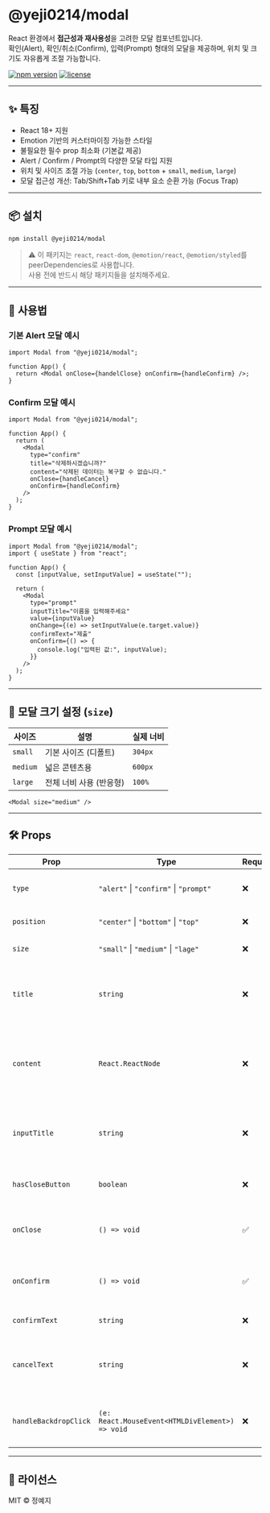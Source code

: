 # @yeji0214/modal

React 환경에서 **접근성과 재사용성**을 고려한 모달 컴포넌트입니다.  
확인(Alert), 확인/취소(Confirm), 입력(Prompt) 형태의 모달을 제공하며, 위치 및 크기도 자유롭게 조절 가능합니다.

[![npm version](https://img.shields.io/npm/v/@yeji0214/modal.svg)](https://www.npmjs.com/package/@yeji0214/modal)
[![license](https://img.shields.io/npm/l/@yeji0214/modal.svg)](LICENCSE)

---

## ✨ 특징

- React 18+ 지원
- Emotion 기반의 커스터마이징 가능한 스타일
- 불필요한 필수 prop 최소화 (기본값 제공)
- Alert / Confirm / Prompt의 다양한 모달 타입 지원
- 위치 및 사이즈 조절 가능 (`center`, `top`, `bottom` + `small`, `medium`, `large`)
- 모달 접근성 개선: Tab/Shift+Tab 키로 내부 요소 순환 가능 (Focus Trap)

---

## 📦 설치

```bash
npm install @yeji0214/modal
```

> ⚠️ 이 패키지는 `react`, `react-dom`, `@emotion/react`, `@emotion/styled`를 peerDependencies로 사용합니다.  
> 사용 전에 반드시 해당 패키지들을 설치해주세요.

---

## 🧩 사용법

### 기본 Alert 모달 예시

```tsx
import Modal from "@yeji0214/modal";

function App() {
  return <Modal onClose={handelClose} onConfirm={handleConfirm} />;
}
```

### Confirm 모달 예시

```tsx
import Modal from "@yeji0214/modal";

function App() {
  return (
    <Modal
      type="confirm"
      title="삭제하시겠습니까?"
      content="삭제된 데이터는 복구할 수 없습니다."
      onClose={handleCancel}
      onConfirm={handleConfirm}
    />
  );
}
```

### Prompt 모달 예시

```tsx
import Modal from "@yeji0214/modal";
import { useState } from "react";

function App() {
  const [inputValue, setInputValue] = useState("");

  return (
    <Modal
      type="prompt"
      inputTitle="이름을 입력해주세요"
      value={inputValue}
      onChange={(e) => setInputValue(e.target.value)}
      confirmText="제출"
      onConfirm={() => {
        console.log("입력된 값:", inputValue);
      }}
    />
  );
}
```

---

## 📐 모달 크기 설정 (`size`)

| 사이즈   | 설명                    | 실제 너비 |
| -------- | ----------------------- | --------- |
| `small`  | 기본 사이즈 (디폴트)    | `304px`   |
| `medium` | 넓은 콘텐츠용           | `600px`   |
| `large`  | 전체 너비 사용 (반응형) | `100%`    |

```tsx
<Modal size="medium" />
```

---

## 🛠️ Props

| Prop                  | Type                                            | Required | Default              | Description                                                  |
| --------------------- | ----------------------------------------------- | -------- | -------------------- | ------------------------------------------------------------ |
| `type`                | `"alert"` \| `"confirm"` \| `"prompt"`          | ❌       | `"alert"`            | 모달의 형태를 지정합니다.                                    |
| `position`            | `"center"` \| `"bottom"` \| `"top"`             | ❌       | `"center"`           | 모달 위치를 지정합니다.                                      |
| `size`                | `"small"` \| `"medium"` \| `"lage"`             | ❌       | `"small"`            | 모달 크기를 지정합니다.                                      |
| `title`               | `string`                                        | ❌       | `"알림"`             | 모달 제목입니다. `prompt` 타입에서는 표시되지 않습니다.      |
| `content`             | `React.ReactNode`                               | ❌       | `"내용이 없습니다."` | 모달 본문 내용입니다. `prompt` 타입에서는 표시되지 않습니다. |
| `inputTitle`          | `string`                                        | ❌       | `"입력해주세요."`    | `prompt` 타입에서 입력 필드 상단의 안내 문구입니다.          |
| `hasCloseButton`      | `boolean`                                       | ❌       | `true`               | 우측 상단 닫기 버튼 표시 여부입니다.                         |
| `onClose`             | `() => void`                                    | ✅       | –                    | 닫기 버튼, 백드롭 클릭 시 실행되는 콜백입니다.               |
| `onConfirm`           | `() => void`                                    | ✅       | –                    | 확인 버튼 클릭 시 실행되는 콜백입니다.                       |
| `confirmText`         | `string`                                        | ❌       | `"확인"`             | 확인 버튼 텍스트입니다.                                      |
| `cancelText`          | `string`                                        | ❌       | `"취소"`             | 취소 버튼 텍스트입니다. (confirm, prompt 타입에서 사용)      |
| `handleBackdropClick` | `(e: React.MouseEvent<HTMLDivElement>) => void` | ❌       | –                    | 백드롭 클릭 시 실행할 커스텀 핸들러입니다.                   |


---

## 📃 라이선스

MIT © 정예지

